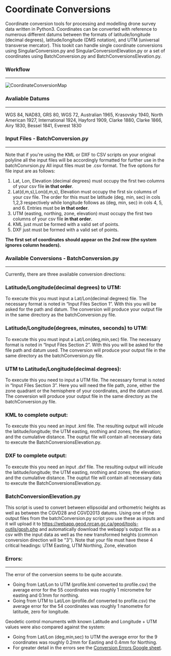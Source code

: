 # Coordinate Conversions
Coordinate conversion tools for processing and modelling drone survey data written in Python3. Coordinates can be converted with reference to numerous different datums between the formats of latitude/longitude (decimal degrees), latitude/longitude (DMS notation), and  UTM (universal transverse mercator). This tookit can handle single coordinate conversions using SingularConversion.py and SingularConversionElevation.py or a set of coordinates using BatchConversion.py and BatchConversionsElevation.py.

### Workflow
------
![CoordinateConversionMap](../media/CoordinateConversionMap.png?raw=true)


### Avaliable Datums
------
WGS 84, NAD83, GRS 80, WGS 72, Australian 1965, Krasovsky 1940, North American 1927, International 1924, Hayford 1909, Clarke 1880, Clarke 1866, Airy 1830, Bessel 1841, Everest 1830

### Input Files - BatchConversion.py
------
Note that if you're using the KML or DXF to CSV scripts on your original polyline all the input files will be accordingly formatted for further use in the batchConvrsion.py
All input files must be .csv format. The five options for file input are as follows:
1. Lat, Lon, Elevation (decimal degrees) must occupy the first two columns of your csv file **in that order**.
2. Lat(d,m,s),Lon(d,m,s), Elevation must occupy the first six columns of your csv file. The order for this must be latitude (deg, min, sec) in cols 1,2,3 respectively while longitude follows as (deg, min, sec) in cols 4, 5, and 6. Entries must be **in that order**.
3. UTM (easting, northing, zone, elevation) must occupy the first two columns of your csv file **in that order**.
4. KML just must be formed with a valid set of points.
5. DXF just must be formed with a valid set of points.


**The first set of coordinates should appear on the 2nd row (the system ignores column headers).**

### Available Conversions - BatchConversion.py
------
Currently, there are three available conversion directions:

### Latitude/Longitude(decimal degrees) to UTM:
To execute this you must input a Lat/Lon(decimal degrees) file. The necessary format is noted in “Input Files Section 1”. With this you will be asked for the path and datum. The conversion will produce your output file in the same directory as the batchConversion.py file.

### Latitude/Longitude(degrees, minutes, seconds) to UTM:
To execute this you must input a Lat/Lon(deg,min,sec) file. The necessary format is noted in “Input Files Section 2”. With this you will be asked for the file path and datum used. The conversion will produce your output file in the same directory as the batchConversion.py file.

### UTM to Latitude/Longitude(decimal degrees):
To execute this you need to input a UTM file. The necessary format is noted in “Input Files Section 3”. Here you will need the file path, zone, either the zone quadrant or the hemisphere of your coordinates, and the datum used. The conversion will produce your output file in the same directory as the batchConversion.py file.

### KML to complete output:
To execute this you need an input .kml file. The resulting output will inlcude the latitude/longitude; the UTM easting, nrothing and zones; the elevation; and the cumulative distance. The ouptut file will contain all necessary data to execute the BatchConversionsElevation.py.

### DXF to complete output:
To execute this you need an input .dxf file. The resulting output will inlcude the latitude/longitude; the UTM easting, nrothing and zones; the elevation; and the cumulative distance. The ouptut file will contain all necessary data to execute the BatchConversionsElevation.py.

### BatchConversionElevation.py
This script is used to convert between ellipsoidal and orthometric heights as well as between the CGVD28 and CGVD2013 datums. Using one of the output files from the batchConversion.py script you use these as inputs and it will upload it to  https://webapp.geod.nrcan.gc.ca/geod/tools-outils/gpsh.php and automatically download the webapp's output file as a csv with the input data as well as the new transformed heights (common conversion direction will be "3").
Note that your file must have these 4 critical headings: UTM Easting, UTM Northing, Zone, elevation

### Errors:
------
The error of the conversion seems to be quite accurate.
* Going from Lat/Lon to UTM (profile.kml converted to profile.csv) the average error for the 55 coordinates was roughly 1 micrometre for easting and 0.1mm for northing.
* Going from UTM to Lat/Lon (profile.dxf converted to profile.csv) the average error for the 54 coordinates was roughly 1 nanometre for latitude, zero for longitude.

Geodetic control monuments with known Latitude and Longitude + UTM values were also compared against the system:
* Going from Lat/Lon (deg,min,sec) to UTM the average error for the 9 coordinates was roughly 0.2mm for Easting and 0.4mm for Northing.
* For greater detail in the errors see the [Conversion Errors Google sheet](https://docs.google.com/spreadsheets/d/1ji0FxSZ786cPkNk0wIezwoCyrZBmFLjxTOtS8qBjaK8/edit?usp=sharing, "CoordinateConversion.py").
